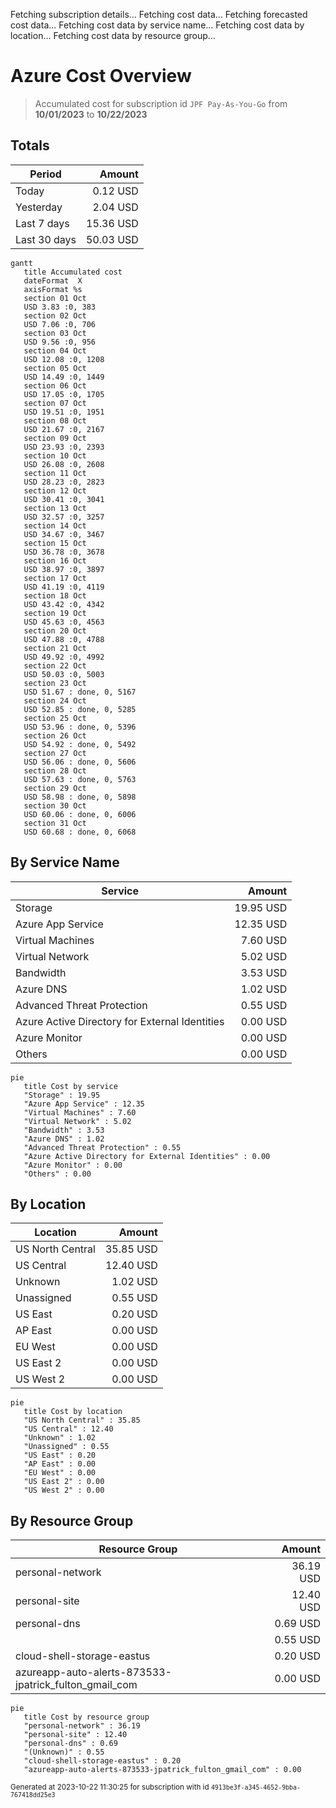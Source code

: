 Fetching subscription details...
Fetching cost data...
Fetching forecasted cost data...
Fetching cost data by service name...
Fetching cost data by location...
Fetching cost data by resource group...
# Azure Cost Overview

> Accumulated cost for subscription id `JPF Pay-As-You-Go` from **10/01/2023** to **10/22/2023**

## Totals

|Period|Amount|
|---|---:|
|Today|0.12 USD|
|Yesterday|2.04 USD|
|Last 7 days|15.36 USD|
|Last 30 days|50.03 USD|

```mermaid
gantt
   title Accumulated cost
   dateFormat  X
   axisFormat %s
   section 01 Oct
   USD 3.83 :0, 383
   section 02 Oct
   USD 7.06 :0, 706
   section 03 Oct
   USD 9.56 :0, 956
   section 04 Oct
   USD 12.08 :0, 1208
   section 05 Oct
   USD 14.49 :0, 1449
   section 06 Oct
   USD 17.05 :0, 1705
   section 07 Oct
   USD 19.51 :0, 1951
   section 08 Oct
   USD 21.67 :0, 2167
   section 09 Oct
   USD 23.93 :0, 2393
   section 10 Oct
   USD 26.08 :0, 2608
   section 11 Oct
   USD 28.23 :0, 2823
   section 12 Oct
   USD 30.41 :0, 3041
   section 13 Oct
   USD 32.57 :0, 3257
   section 14 Oct
   USD 34.67 :0, 3467
   section 15 Oct
   USD 36.78 :0, 3678
   section 16 Oct
   USD 38.97 :0, 3897
   section 17 Oct
   USD 41.19 :0, 4119
   section 18 Oct
   USD 43.42 :0, 4342
   section 19 Oct
   USD 45.63 :0, 4563
   section 20 Oct
   USD 47.88 :0, 4788
   section 21 Oct
   USD 49.92 :0, 4992
   section 22 Oct
   USD 50.03 :0, 5003
   section 23 Oct
   USD 51.67 : done, 0, 5167
   section 24 Oct
   USD 52.85 : done, 0, 5285
   section 25 Oct
   USD 53.96 : done, 0, 5396
   section 26 Oct
   USD 54.92 : done, 0, 5492
   section 27 Oct
   USD 56.06 : done, 0, 5606
   section 28 Oct
   USD 57.63 : done, 0, 5763
   section 29 Oct
   USD 58.98 : done, 0, 5898
   section 30 Oct
   USD 60.06 : done, 0, 6006
   section 31 Oct
   USD 60.68 : done, 0, 6068
```

## By Service Name

|Service|Amount|
|---|---:|
|Storage|19.95 USD|
|Azure App Service|12.35 USD|
|Virtual Machines|7.60 USD|
|Virtual Network|5.02 USD|
|Bandwidth|3.53 USD|
|Azure DNS|1.02 USD|
|Advanced Threat Protection|0.55 USD|
|Azure Active Directory for External Identities|0.00 USD|
|Azure Monitor|0.00 USD|
|Others|0.00 USD|

```mermaid
pie
   title Cost by service
   "Storage" : 19.95
   "Azure App Service" : 12.35
   "Virtual Machines" : 7.60
   "Virtual Network" : 5.02
   "Bandwidth" : 3.53
   "Azure DNS" : 1.02
   "Advanced Threat Protection" : 0.55
   "Azure Active Directory for External Identities" : 0.00
   "Azure Monitor" : 0.00
   "Others" : 0.00
```

## By Location

|Location|Amount|
|---|---:|
|US North Central|35.85 USD|
|US Central|12.40 USD|
|Unknown|1.02 USD|
|Unassigned|0.55 USD|
|US East|0.20 USD|
|AP East|0.00 USD|
|EU West|0.00 USD|
|US East 2|0.00 USD|
|US West 2|0.00 USD|

```mermaid
pie
   title Cost by location
   "US North Central" : 35.85
   "US Central" : 12.40
   "Unknown" : 1.02
   "Unassigned" : 0.55
   "US East" : 0.20
   "AP East" : 0.00
   "EU West" : 0.00
   "US East 2" : 0.00
   "US West 2" : 0.00
```

## By Resource Group

|Resource Group|Amount|
|---|---:|
|personal-network|36.19 USD|
|personal-site|12.40 USD|
|personal-dns|0.69 USD|
||0.55 USD|
|cloud-shell-storage-eastus|0.20 USD|
|azureapp-auto-alerts-873533-jpatrick_fulton_gmail_com|0.00 USD|

```mermaid
pie
   title Cost by resource group
   "personal-network" : 36.19
   "personal-site" : 12.40
   "personal-dns" : 0.69
   "(Unknown)" : 0.55
   "cloud-shell-storage-eastus" : 0.20
   "azureapp-auto-alerts-873533-jpatrick_fulton_gmail_com" : 0.00
```

<sup>Generated at 2023-10-22 11:30:25 for subscription with id `4913be3f-a345-4652-9bba-767418dd25e3`</sup>
